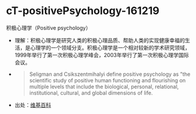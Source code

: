# cT-positivePsychology-161219

积极心理学（Positive psychology）


- 理解：积极心理学是研究人类的积极心理品质、帮助人类的实现健康幸福的生活，是心理学的一个领域分支。积极心理学是一个相对较新的学术研究领域，1999年举行了第一次积极心理学峰会，2003年举行了第一次积极心理学国际会议。
- > Seligman and Csikszentmihalyi define positive psychology as "the scientific study of positive human functioning and flourishing on multiple levels that include the biological, personal, relational, institutional, cultural, and global dimensions of life.
- 出处：[维基百科](https://en.wikipedia.org/wiki/Positive_psychology)